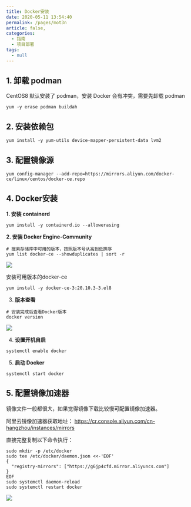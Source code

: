 ```yaml
---
title: Docker安装
date: 2020-05-11 13:54:40
permalink: /pages/mot3n
article: false,
categories: 
  - 指南
  - 项目部署
tags: 
  - null
---
```


## 1. 卸载 podman

CentOS8 默认安装了 podman，安装 Docker 会有冲突，需要先卸载 podman

```shell
yum -y erase podman buildah
```

## 2. 安装依赖包

```shell
yum install -y yum-utils device-mapper-persistent-data lvm2
```

## 3. 配置镜像源

```shell
yum config-manager --add-repo=https://mirrors.aliyun.com/docker-ce/linux/centos/docker-ce.repo
```


## 4. Docker安装

**1. 安装 containerd**

```shell
yum install -y containerd.io --allowerasing
```

**2. 安装 Docker Engine-Community**


``` shell
# 搜索存储库中可用的版本，按照版本号从高到低排序
yum list docker-ce --showduplicates | sort -r
```

![](https://s2.loli.net/2022/05/03/xOchs7tqaEHYvu8.png)

安装可用版本的docker-ce

``` shell
yum install -y docker-ce-3:20.10.3-3.el8
```
3. **版本查看**

```shell
# 安装完成后查看Docker版本
docker version
```
![](https://i.loli.net/2020/11/30/dB31eynIArSmWjH.png)


4. **设置开机自启**

```shell
systemctl enable docker
```

5. **启动 Docker**

```shell
systemctl start docker
```

## 5. 配置镜像加速器

镜像文件一般都很大，如果觉得镜像下载比较慢可配置镜像加速器。

阿里云镜像加速器获取地址：    https://cr.console.aliyun.com/cn-hangzhou/instances/mirrors

直接完整复制以下命令执行：

``` shell
sudo mkdir -p /etc/docker
sudo tee /etc/docker/daemon.json <<-'EOF'
{
  "registry-mirrors": ["https://g6jp4cfd.mirror.aliyuncs.com"]
}
EOF
sudo systemctl daemon-reload
sudo systemctl restart docker

```

![](https://s2.loli.net/2022/05/03/5nYxwUlqPGkShJo.png)